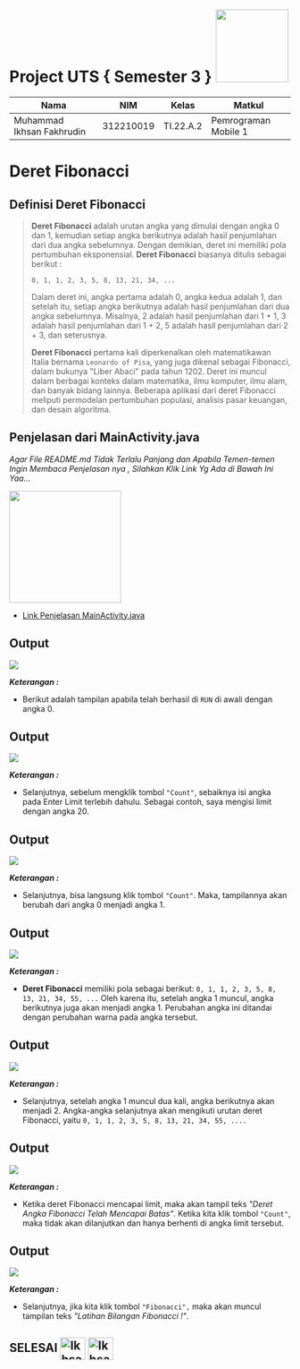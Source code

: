 # Project UTS { Semester 3 } <img src=https://cdn.computerhoy.com/sites/navi.axelspringer.es/public/media/image/2023/04/android-3022320.jpg width="130px">


|**Nama**|**NIM**|**Kelas**|**Matkul**|
|----|---|-----|------|
|Muhammad Ikhsan Fakhrudin|312210019|TI.22.A.2|Pemrograman Mobile 1|

# Deret Fibonacci

## Definisi Deret Fibonacci

>**Deret Fibonacci** adalah urutan angka yang dimulai dengan angka 0 dan 1, kemudian setiap angka berikutnya adalah hasil penjumlahan dari dua angka sebelumnya. Dengan demikian, deret ini memiliki pola pertumbuhan eksponensial. **Deret Fibonacci** biasanya ditulis sebagai berikut :
>
>``0, 1, 1, 2, 3, 5, 8, 13, 21, 34, ...``
>
>Dalam deret ini, angka pertama adalah 0, angka kedua adalah 1, dan setelah itu, setiap angka berikutnya adalah hasil penjumlahan dari dua angka sebelumnya. Misalnya, 2 adalah hasil penjumlahan dari 1 + 1, 3 adalah hasil penjumlahan dari 1 + 2, 5 adalah hasil penjumlahan dari 2 + 3, dan seterusnya.
>
>**Deret Fibonacci** pertama kali diperkenalkan oleh matematikawan Italia bernama ``Leonardo of Pisa``, yang juga dikenal sebagai Fibonacci, dalam bukunya "Liber Abaci" pada tahun 1202. Deret ini muncul dalam berbagai konteks dalam matematika, ilmu komputer, ilmu alam, dan banyak bidang lainnya. Beberapa aplikasi dari deret Fibonacci meliputi permodelan pertumbuhan populasi, analisis pasar keuangan, dan desain algoritma.

## Penjelasan dari MainActivity.java

*Agar File README.md Tidak Terlalu Panjang dan Apabila Temen-temen Ingin Membaca Penjelasan nya , Silahkan Klik Link Yg Ada di Bawah Ini Yaa...*

<img src=https://images.bisnis.com/posts/2021/01/14/1342816/drive.jpg width="200px">

- [Link Penjelasan MainActivity.java]()



## Output

![](screenshot/ss1.png)

***Keterangan :***

- Berikut adalah tampilan apabila telah berhasil di ``RUN`` di awali dengan angka 0.

## Output

![](screenshot/ss2.png)

***Keterangan :***

- Selanjutnya, sebelum mengklik tombol ``"Count"``, sebaiknya isi angka pada Enter Limit terlebih dahulu. Sebagai contoh, saya mengisi limit dengan angka 20.

## Output 

![](screenshot/ss3.png)

***Keterangan :***

- Selanjutnya, bisa langsung klik tombol ``"Count"``. Maka, tampilannya akan berubah dari angka 0 menjadi angka 1.

## Output

![](screenshot/ss4.png)

***Keterangan :***

- **Deret Fibonacci** memiliki pola sebagai berikut: ``0, 1, 1, 2, 3, 5, 8, 13, 21, 34, 55, ...`` Oleh karena itu, setelah angka 1 muncul, angka berikutnya juga akan menjadi angka 1. Perubahan angka ini ditandai dengan perubahan warna pada angka tersebut.


## Output

![](screenshot/ss5.png)

***Keterangan :***

- Selanjutnya, setelah angka 1 muncul dua kali, angka berikutnya akan menjadi 2. Angka-angka selanjutnya akan mengikuti urutan deret Fibonacci, yaitu ``0, 1, 1, 2, 3, 5, 8, 13, 21, 34, 55, ....``

## Output

![](screenshot/ss6.png)

***Keterangan :***

- Ketika deret Fibonacci mencapai limit, maka akan tampil teks *"Deret Angka Fibonacci Telah Mencapai Batas"*. Ketika kita klik tombol ``"Count"``, maka tidak akan dilanjutkan dan hanya berhenti di angka limit tersebut.

## Output

![](screenshot/ss7.png)

***Keterangan :***

- Selanjutnya, jika kita klik tombol ``"Fibonacci",`` maka akan muncul tampilan teks *"Latihan Bilangan Fibonacci !"*.






## SELESAI <img align="center" alt="Ikhsan-Python" height="40" width="45" src="https://em-content.zobj.net/source/microsoft-teams/337/student_1f9d1-200d-1f393.png"> <img align="center" alt="Ikhsan-Python" height="40" width="45" src="https://em-content.zobj.net/thumbs/160/twitter/348/flag-indonesia_1f1ee-1f1e9.png">

